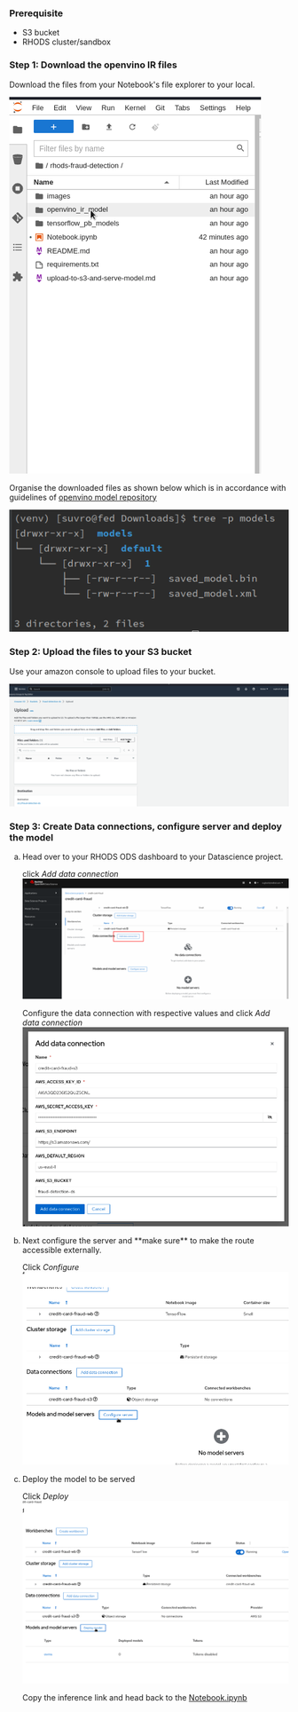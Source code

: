 ### Prerequisite

- S3 bucket
- RHODS cluster/sandbox

### Step 1: Download the openvino IR files
Download the files from your Notebook's file explorer to your local.

![download](gif/download-ir-files.gif)

Organise the downloaded files as shown below which is in accordance with guidelines of [openvino model repository](https://github.com/openvinotoolkit/model_server/blob/main/docs/models_repository.md#preparing-a-model-repository-ovms_docs_models_repository)

![structure](images/directory-structure.png)

### Step 2: Upload the files to your S3 bucket
Use your amazon console to upload files to your bucket.

![upload-to-s3](gif/upload-to-s3.gif)

### Step 3: Create Data connections, configure server and deploy the model
<ol type="a">
<li>Head over to your RHODS ODS dashboard to your Datascience project.</li>

click _Add data connection_</br>
![add-data-connection](images/add-data-connection.png)

Configure the data connection with respective values and click _Add data connection_</br>
![data-conn-config](images/data-conn-config.png)

<li>Next configure the server and **make sure** to make the route accessible externally.</li>

Click _Configure_</br>
![configure-server](gif/configure-server.gif)

<li>Deploy the model to be served</li>

Click _Deploy_</br>
![deploy-model](gif/deploy-model.gif)


Copy the inference link and head back to the [Notebook.ipynb](Notebook.ipynb)
</ol>